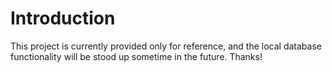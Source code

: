 # Introduction 
This project is currently provided only for reference, and the local database functionality will be stood up sometime in the future. 
Thanks!
